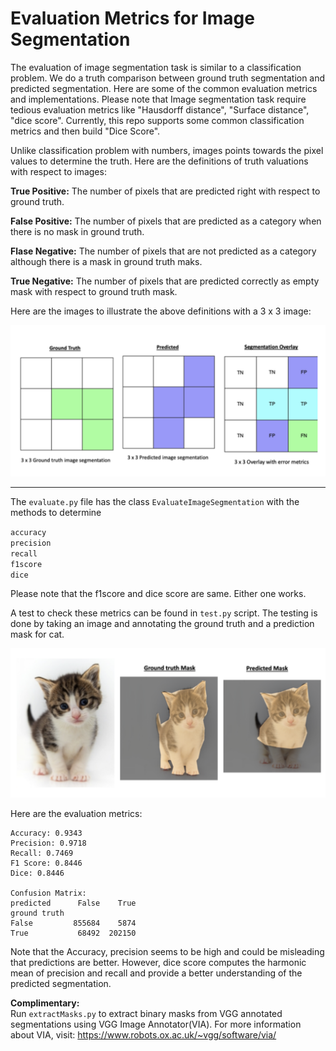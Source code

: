 # Evaluation Metrics for Image Segmentation

The evaluation of image segmentation task is similar to a classification problem. We do a truth comparison between ground truth segmentation and predicted segmentation. Here are some of the common evaluation metrics and implementations. Please note that Image segmentation task require tedious evaluation metrics like "Hausdorff distance", "Surface distance", "dice score". Currently, this repo supports some common classification metrics and then build "Dice Score".

Unlike classification problem with numbers, images points towards the pixel values to determine the truth. Here are the definitions of truth valuations with respect to images:

**True Positive:**
The number of pixels that are predicted right with respect to ground truth.

**False Positive:**
The number of pixels that are predicted as a category when there is no mask in ground truth.

**Flase Negative:**
The number of pixels that are not predicted as a category although there is a mask in ground truth maks.

**True Negative:**
The number of pixels that are predicted correctly as empty mask with respect to ground truth mask.

Here are the images to illustrate the above definitions with a 3 x 3 image:

![img.png](./data/truth_comparison.png)

---

The `evaluate.py` file has the class `EvaluateImageSegmentation` with the methods to determine 

`accuracy` <br/>
`precision` <br/>
`recall` <br/>
`f1score` <br/>
`dice` <br/>

Please note that the f1score and dice score are same. Either one works.

A test to check these metrics can be found in  `test.py` script. The testing is done by taking an image and annotating the ground truth and a prediction mask for cat. 

![img2.png](./data/cat_overlay.png)

Here are the evaluation metrics:

```
Accuracy: 0.9343
Precision: 0.9718
Recall: 0.7469
F1 Score: 0.8446
Dice: 0.8446

Confusion Matrix: 
predicted      False    True
ground truth                
False         855684    5874
True           68492  202150
```

Note that the Accuracy, precision seems to be high and could be misleading that predictions are better. However, dice score computes the harmonic mean of precision and recall and provide a better understanding of the predicted segmentation.

**Complimentary:** <br/>
Run `extractMasks.py` to extract binary masks from VGG annotated segmentations using VGG Image Annotator(VIA). For more information about VIA, visit: https://www.robots.ox.ac.uk/~vgg/software/via/
